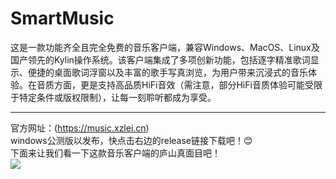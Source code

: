 # SmartMusic
这是一款功能齐全且完全免费的音乐客户端，兼容Windows、MacOS、Linux及国产领先的Kylin操作系统。该客户端集成了多项创新功能，包括逐字精准歌词显示、便捷的桌面歌词浮窗以及丰富的歌手写真浏览，为用户带来沉浸式的音乐体验。在音质方面，更是支持高品质HiFi音效（需注意，部分HiFi音质体验可能受限于特定条件或版权限制），让每一刻聆听都成为享受。

<hr/>

官方网址：(https://music.xzlei.cn)<br/>
windows公测版以发布，快点击右边的release链接下载吧！😊<br/>
下面来让我们看一下这款音乐客户端的庐山真面目吧！<br/>
![](https://music.xzlei.cn/img/pmjt-print.png?t=123 "")
